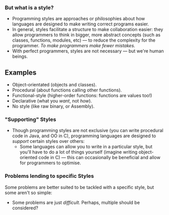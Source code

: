 ### But what is a style?
* Programming styles are approaches or philosophies about how languages are designed to make writing correct programs easier.
* In general, styles facilitate a structure to make collaboration easier: they allow programmers to think in bigger, more abstract concepts (such as classes, functions, modules, etc) — to reduce the complexity for the programmer. *To make programmers make fewer mistakes.*
* With perfect programmers, styles are not necessary — but we're human beings.
## Examples
- Object-orientated (objects and classes).
- Procedural (about functions calling other functions).
- Functional-style (higher-order functions: functions are values too!)
- Declarative (what you *want*, not *how*).
- No style (like raw binary, or Assembly).
### "Supporting" Styles
* Though programming styles are not exclusive (you can write procedural code in Java, and OO in C), programming languages are designed to *support* certain styles over others:
	* Some languages can allow you to write in a particular style, but you'll have to do a lot of things yourself (imagine writing object-oriented code in C) — this can occasionally be beneficial and allow for programmers to optimise.
### Problems lending to specific Styles
Some problems are better suited to be tackled with a specific style, but some aren't so simple:
* Some problems are just *difficult*. Perhaps, multiple should be considered?
